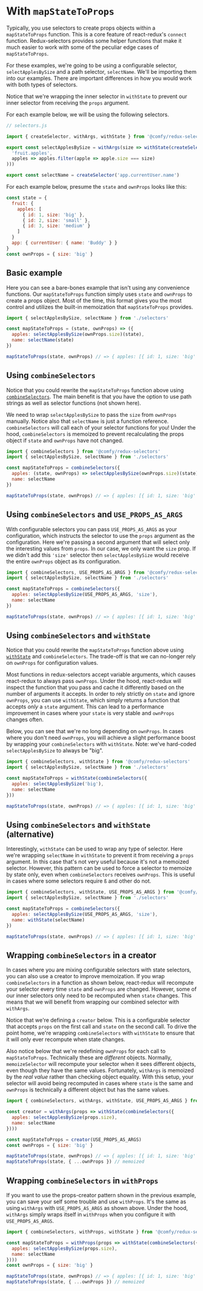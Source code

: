 # With `mapStateToProps`

Typically, you use selectors to create props objects within a `mapStateToProps` function. This is a core feature of react-redux's `connect` function. Redux-selectors provides some helper functions that make it much easier to work with some of the peculiar edge cases of `mapStateToProps`.

For these examples, we're going to be using a configurable selector, `selectApplesBySize` and a path selector, `selectName`. We'll be importing them into our examples. There are important differences in how you would work with both types of selectors.

Notice that we're wrapping the inner selector in `withState` to prevent our inner selector from receiving the `props` argument.

For each example below, we will be using the following selectors.

```js
// selectors.js

import { createSelector, withArgs, withState } from '@comfy/redux-selectors'

export const selectApplesBySize = withArgs(size => withState(createSelector(
  'fruit.apples',
  apples => apples.filter(apple => apple.size === size)
)))

export const selectName = createSelector('app.currentUser.name')
```

For each example below, presume the `state` and `ownProps` looks like this:

```js
const state = {
  fruit: {
    apples: [
      { id: 1, size: 'big' },
      { id: 2, size: 'small' },
      { id: 3, size: 'medium' }
    ]
  }
  app: { currentUser: { name: 'Buddy' } }
}
const ownProps = { size: 'big' }
```

## Basic example

Here you can see a bare-bones example that isn't using any convenience functions. Our `mapStateToProps` function simply uses `state` and `ownProps` to create a props object. Most of the time, this format gives you the most control and utilizes the built-in memoization that `mapStateToProps` provides.

```js
import { selectApplesBySize, selectName } from './selectors'

const mapStateToProps = (state, ownProps) => ({
  apples: selectApplesBySize(ownProps.size)(state),
  name: selectName(state)
})

mapStateToProps(state, ownProps) // => { apples: [{ id: 1, size: 'big' }], name: 'Buddy' }
```

## Using `combineSelectors`

Notice that you could rewrite the `mapStateToProps` function above using [`combineSelectors`](/docs/api/combineSelectors.md). The main benefit is that you have the option to use path strings as well as selector functions (not shown here).

We need to wrap `selectApplesBySize` to pass the `size` from `ownProps` manually. Notice also that `selectName` is just a function reference. `combineSelectors` will call each of your selector functions for you! Under the hood, `combineSelectors` is memoized to prevent recalculating the props object if `state` and `ownProps` have not changed.

```js
import { combineSelectors } from '@comfy/redux-selectors'
import { selectApplesBySize, selectName } from './selectors'

const mapStateToProps = combineSelectors({
  apples: (state, ownProps) => selectApplesBySize(ownProps.size)(state),
  name: selectName
})

mapStateToProps(state, ownProps) // => { apples: [{ id: 1, size: 'big' }], name: 'Buddy' }
```

## Using `combineSelectors` and `USE_PROPS_AS_ARGS`

With configurable selectors you can pass `USE_PROPS_AS_ARGS` as your configuration, which instructs the selector to use the `props` argument as the configuration. Here we're passing a second argument that will select only the interesting values from `props`. In our case, we only want the `size` prop. If we didn't add this `'size'` selector then `selectApplesBySize` would receive the entire `ownProps` object as its configuration.

```js
import { combineSelectors, USE_PROPS_AS_ARGS } from '@comfy/redux-selectors'
import { selectApplesBySize, selectName } from './selectors'

const mapStateToProps = combineSelectors({
  apples: selectApplesBySize(USE_PROPS_AS_ARGS, 'size'),
  name: selectName
})

mapStateToProps(state, ownProps) // => { apples: [{ id: 1, size: 'big' }], name: 'Buddy' }
```

## Using `combineSelectors` and `withState`

Notice that you could rewrite the `mapStateToProps` function above using [`withState`](/docs/api/withState.md) and `combineSelectors`.  The trade-off is that we can no-longer rely on `ownProps` for configuration values.

Most functions in redux-selectors accept variable arguments, which causes react-redux to always pass `ownProps`. Under the hood, react-redux will inspect the function that you pass and cache it differently based on the number of arguments it accepts. In order to rely strictly on `state` and ignore `ownProps`, you can use `withState`, which simply returns a function that accepts _only_ a `state` argument. This can lead to a performance improvement in cases where your `state` is very stable and `ownProps` changes often.

Below, you can see that we're no long depending on `ownProps`. In cases where you don't need `ownProps`, you will achieve a slight performance boost by wrapping your `combineSelectors` with `withState`. Note: we've hard-coded `selectApplesBySize` to always be "big".

```js
import { combineSelectors, withState } from '@comfy/redux-selectors'
import { selectApplesBySize, selectName } from './selectors'

const mapStateToProps = withState(combineSelectors({
  apples: selectApplesBySize('big'),
  name: selectName
}))

mapStateToProps(state, ownProps) // => { apples: [{ id: 1, size: 'big' }], name: 'Buddy' }
```

## Using `combineSelectors` and `withState` (alternative)

Interestingly, `withState` can be used to wrap any type of selector. Here we're wrapping `selectName` in `withState` to prevent it from receiving a `props` argument. In this case that's not very useful because it's not a memoized selector. However, this pattern can be used to force a selector to memoize by state only, even when `combineSelectors` receives `ownProps`. This is useful in cases where some selectors require `ß` and other do not.

```js
import { combineSelectors, withState, USE_PROPS_AS_ARGS } from '@comfy/redux-selectors'
import { selectApplesBySize, selectName } from './selectors'

const mapStateToProps = combineSelectors({
  apples: selectApplesBySize(USE_PROPS_AS_ARGS, 'size'),
  name: withState(selectName)
})

mapStateToProps(state, ownProps) // => { apples: [{ id: 1, size: 'big' }], name: 'Buddy' }
```

## Wrapping `combineSelectors` in a creator

In cases where you are mixing configurable selectors with state selectors, you can also use a creator to improve memoization. If you wrap `combineSelectors` in a function as shown below, react-redux will recompute your selector every time `state` and `ownProps` are changed. However, some of our inner selectors only need to be recomputed when `state` changes. This means that we will benefit from wrapping our combined selector with `withArgs`.

Notice that we're defining a `creator` below. This is a configurable selector that accepts `props` on the first call and `state` on the second call. To drive the point home, we're wrapping `combineSelectors` with `withState` to ensure that it will only ever recompute when state changes.

Also notice below that we're redefining `ownProps` for each call to `mapStateToProps`. Technically these are _different_ objects. Normally, `memoizeSelector` will recompute your selector when it sees different objects, even though they have the same values. Fortunately, `withArgs` is memoized by the _real value_ rather than checking object equality. With this setup, your selector will avoid being recomputed in cases where `state` is the same and `ownProps` is technically a different object but has the same values.

```js
import { combineSelectors, withArgs, withState, USE_PROPS_AS_ARGS } from '@comfy/redux-selectors'

const creator = withArgs(props => withState(combineSelectors({
  apples: selectApplesBySize(props.size),
  name: selectName
})))

const mapStateToProps = creator(USE_PROPS_AS_ARGS)
const ownProps = { size: 'big' }

mapStateToProps(state, ownProps) // => { apples: [{ id: 1, size: 'big' }], name: 'Buddy' }
mapStateToProps(state, { ...ownProps }) // memoized
```

## Wrapping `combineSelectors` in `withProps`

If you want to use the props-creator pattern shown in the previous example, you can save your self some trouble and use `withProps`. It's the same as using `withArgs` with `USE_PROPS_AS_ARGS` as shown above. Under the hood, `withArgs` simply wraps itself in `withProps` when you configure it with `USE_PROPS_AS_ARGS`.

```js
import { combineSelectors, withProps, withState } from '@comfy/redux-selectors'

const mapStateToProps = withProps(props => withState(combineSelectors({
  apples: selectApplesBySize(props.size),
  name: selectName
})))
const ownProps = { size: 'big' }

mapStateToProps(state, ownProps) // => { apples: [{ id: 1, size: 'big' }], name: 'Buddy' }
mapStateToProps(state, { ...ownProps }) // memoized
```
